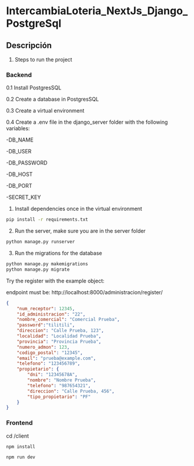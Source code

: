 # IntercambiaLoteria_NextJs_Django_PostgreSql

## Descripción

1. Steps to run the project

### Backend
0.1 Install PostgresSQL

0.2 Create a database in PostgresSQL

0.3 Create a virtual environment

0.4 Create a .env file in the django_server folder with the following variables:

-DB_NAME

-DB_USER

-DB_PASSWORD

-DB_HOST

-DB_PORT

-SECRET_KEY


1. Install dependencies once in the virtual environment

```bash
pip install -r requirements.txt
```
2. Run the server, make sure you are in the server folder

```bash
python manage.py runserver
```

3. Run the migrations for the database

```bash
python manage.py makemigrations
python manage.py migrate
```

Try the register with the example object:

endpoint must be: http://localhost:8000/administracion/register/

```json
{
    "num_receptor": 12345,
    "id_administracion": "22",
    "nombre_comercial": "Comercial Prueba",
    "password":"tilitili",
    "direccion": "Calle Prueba, 123",
    "localidad": "Localidad Prueba",
    "provincia": "Provincia Prueba",
    "numero_admon": 123,
    "codigo_postal": "12345",
    "email": "prueba@example.com",
    "telefono": "123456789",
    "propietario": {
        "dni": "12345678A",
        "nombre": "Nombre Prueba",
        "telefono": "987654321",
        "direccion": "Calle Prueba, 456",
        "tipo_propietario": "PF"
    }
}
```


### Frontend
cd /client
    
```bash 
npm install
```
    
```bash
npm run dev
```